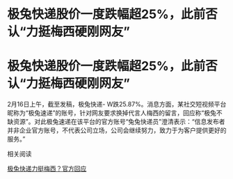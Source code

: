 # 极兔快递股价一度跌幅超25%，此前否认“力挺梅西硬刚网友”

# 极兔快递股价一度跌幅超25%，此前否认“力挺梅西硬刚网友”

2月16日上午，截至发稿，极兔快递-
W跌25.87%。消息方面，某社交短视频平台昵称为“极兔速递”的账号，针对网友要求换掉代言人梅西的留言，回应称“极兔不缺资源”。对此极兔速递在该平台的官方账号“兔兔快递员”澄清表示：“信息发布者并非企业官方账号，不代表公司立场，公司会继续努力，致力于为客户提供更好的服务。”

相关阅读

[极兔快递力挺梅西？官方回应](https://news.qq.com/rain/a/20240211A01ZCL00)

